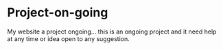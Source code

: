 # Project-on-going
My website a project ongoing...
this is an ongoing project and it need help at any time or idea open to any suggestion.
